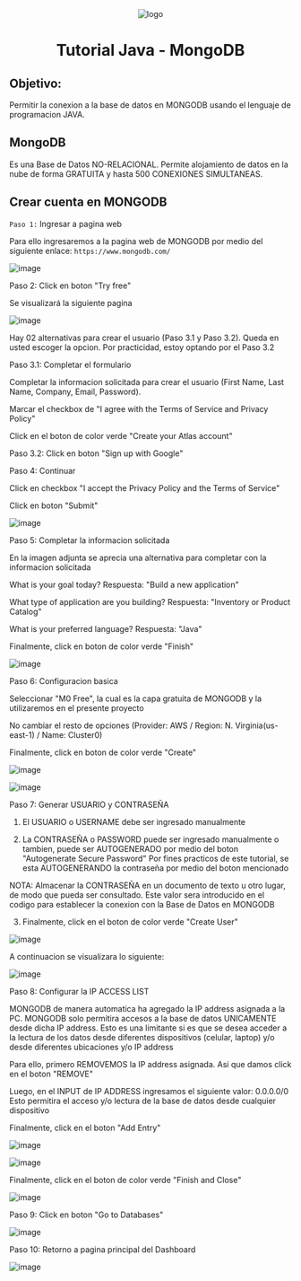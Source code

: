 <div align="center">

  <img src="https://user-images.githubusercontent.com/81504385/235504223-4b2fb1bb-d459-4698-8e38-ab3b3a78443f.png" alt="logo" height="auto" />
  <br/>

  <h1><b>Tutorial Java - MongoDB</b></h1>

</div>

## Objetivo:

Permitir la conexion a la base de datos en MONGODB usando el lenguaje de programacion JAVA.

## MongoDB

Es una Base de Datos NO-RELACIONAL. Permite alojamiento de datos en la nube de forma GRATUITA y hasta 500 CONEXIONES SIMULTANEAS.

## Crear cuenta en MONGODB

`Paso 1:` Ingresar a pagina web

Para ello ingresaremos a la pagina web de MONGODB por medio del siguiente enlace: `https://www.mongodb.com/`

![image](https://user-images.githubusercontent.com/81504385/235505997-12f7b450-3a6f-4625-9263-ee7b409e16a2.png)

Paso 2: Click en boton "Try free"

Se visualizará la siguiente pagina

![image](https://user-images.githubusercontent.com/81504385/235506315-f368c077-1da2-4f83-bf0c-444046fa14c0.png)

Hay 02 alternativas para crear el usuario (Paso 3.1 y Paso 3.2). Queda en usted escoger la opcion.
Por practicidad, estoy optando por el Paso 3.2

Paso 3.1: Completar el formulario

Completar la informacion solicitada para crear el usuario (First Name, Last Name, Company, Email, Password).

Marcar el checkbox de "I agree with the Terms of Service and Privacy Policy"

Click en el boton de color verde "Create your Atlas account"

Paso 3.2: Click en boton "Sign up with Google"

Paso 4: Continuar

Click en checkbox "I accept the Privacy Policy and the Terms of Service"

Click en boton "Submit"

![image](https://user-images.githubusercontent.com/81504385/235507434-5d85c085-bf56-430a-80ec-26df35fc3321.png)

Paso 5: Completar la informacion solicitada

En la imagen adjunta se aprecia una alternativa para completar con la informacion solicitada

What is your goal today?
Respuesta: "Build a new application"

What type of application are you building?
Respuesta: "Inventory or Product Catalog"

What is your preferred language?
Respuesta: "Java"

Finalmente, click en boton de color verde "Finish"

![image](https://user-images.githubusercontent.com/81504385/235507870-4ee06655-5a35-474d-a311-be50c0562cef.png)

Paso 6: Configuracion basica

Seleccionar "M0 Free", la cual es la capa gratuita de MONGODB y la utilizaremos en el presente proyecto

No cambiar el resto de opciones (Provider: AWS / Region: N. Virginia(us-east-1) / Name: Cluster0)

Finalmente, click en boton de color verde "Create"

![image](https://user-images.githubusercontent.com/81504385/235508495-877a692a-3b91-40cb-9870-958889004d69.png)

![image](https://user-images.githubusercontent.com/81504385/235508978-c5b585fe-cd2c-4090-b4b9-b7d726a4733c.png)

Paso 7: Generar USUARIO y CONTRASEÑA

1. El USUARIO o USERNAME debe ser ingresado manualmente

2. La CONTRASEÑA o PASSWORD puede ser ingresado manualmente o tambien, puede ser AUTOGENERADO por medio del boton "Autogenerate Secure Password"
Por fines practicos de este tutorial, se esta AUTOGENERANDO la contraseña por medio del boton mencionado

NOTA: Almacenar la CONTRASEÑA en un documento de texto u otro lugar, de modo que pueda ser consultado.
Este valor sera introducido en el codigo para establecer la conexion con la Base de Datos en MONGODB

3. Finalmente, click en el boton de color verde "Create User"

![image](https://user-images.githubusercontent.com/81504385/235510404-d240430f-a491-4210-96e7-2423fda5ec75.png)

A continuacion se visualizara lo siguiente:

![image](https://user-images.githubusercontent.com/81504385/235511279-b3934e24-05ab-41a4-83a0-07ecaabfa278.png)

Paso 8: Configurar la IP ACCESS LIST

MONGODB de manera automatica ha agregado la IP address asignada a la PC.
MONGODB solo permitira accesos a la base de datos UNICAMENTE desde dicha IP address.
Esto es una limitante si es que se desea acceder a la lectura de los datos desde diferentes dispositivos (celular, laptop) y/o desde diferentes ubicaciones y/o IP address

Para ello, primero REMOVEMOS la IP address asignada. Asi que damos click en el boton "REMOVE"

Luego, en el INPUT de IP ADDRESS ingresamos el siguiente valor: 0.0.0.0/0
Esto permitira el acceso y/o lectura de la base de datos desde cualquier dispositivo

Finalmente, click en el boton "Add Entry"

![image](https://user-images.githubusercontent.com/81504385/235512596-b8f4bcd4-df8d-4749-bf7a-8346f4da1695.png)

![image](https://user-images.githubusercontent.com/81504385/235512775-4b81052e-258d-4604-a7b7-c761a2e3260d.png)

Finalmente, click en el boton de color verde "Finish and Close"

![image](https://user-images.githubusercontent.com/81504385/235512957-58f38dcb-3efb-4f81-be2b-a4dfdfb06451.png)

Paso 9: Click en boton "Go to Databases"

![image](https://user-images.githubusercontent.com/81504385/235513146-2444d725-b8fb-4549-9b32-edf6d42348cb.png)

Paso 10: Retorno a pagina principal del Dashboard

![image](https://user-images.githubusercontent.com/81504385/235513697-0b02e67a-46dd-4820-a1a6-5b82f1ee73b4.png)





